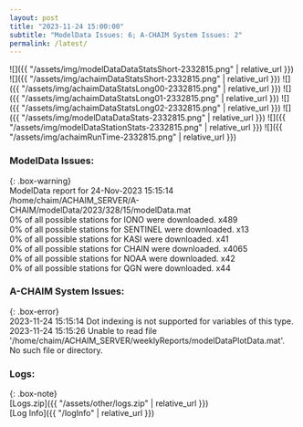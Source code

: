 ```yaml
---
layout: post
title: "2023-11-24 15:00:00"
subtitle: "ModelData Issues: 6; A-CHAIM System Issues: 2"
permalink: /latest/
---
```


![]({{ "/assets/img/modelDataDataStatsShort-2332815.png" | relative_url }})
![]({{ "/assets/img/achaimDataStatsShort-2332815.png" | relative_url }})
![]({{ "/assets/img/achaimDataStatsLong00-2332815.png" | relative_url }})
![]({{ "/assets/img/achaimDataStatsLong01-2332815.png" | relative_url }})
![]({{ "/assets/img/achaimDataStatsLong02-2332815.png" | relative_url }})
![]({{ "/assets/img/modelDataDataStats-2332815.png" | relative_url }})
![]({{ "/assets/img/modelDataStationStats-2332815.png" | relative_url }})
![]({{ "/assets/img/achaimRunTime-2332815.png" | relative_url }})


### ModelData Issues:  
  
{: .box-warning}  
 ModelData report for 24-Nov-2023 15:15:14   
 /home/chaim/ACHAIM_SERVER/A-CHAIM/modelData/2023/328/15/modelData.mat   
 0% of all possible stations for IONO were downloaded. x489   
 0% of all possible stations for SENTINEL were downloaded. x13   
 0% of all possible stations for KASI were downloaded. x41   
 0% of all possible stations for CHAIN were downloaded. x4065   
 0% of all possible stations for NOAA were downloaded. x42   
 0% of all possible stations for QGN were downloaded. x44   
  
### A-CHAIM System Issues:  
  
{: .box-error}  
2023-11-24 15:15:14 Dot indexing is not supported for variables of this type.  
2023-11-24 15:15:26 Unable to read file '/home/chaim/ACHAIM_SERVER/weeklyReports/modelDataPlotData.mat'. No such file or directory.  

### Logs:  
  
{: .box-note}  
[Logs.zip]({{ "/assets/other/logs.zip" | relative_url }})  
[Log Info]({{ "/logInfo" | relative_url }})  
